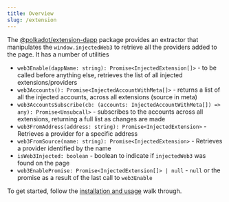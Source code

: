 ```yaml
---
title: Overview
slug: /extension
---
```


The [@polkadot/extension-dapp](https://www.npmjs.com/package/@polkadot/extension-dapp) package provides an extractor that manipulates the `window.injectedWeb3` to retrieve all the providers added to the page. It has a number of utilities

- `web3Enable(dappName: string): Promise<InjectedExtension[]>` - to be called before anything else, retrieves the list of all injected extensions/providers
- `web3Accounts(): Promise<InjectedAccountWithMeta[]>` - returns a list of all the injected accounts, across all extensions (source in meta)
- `web3AccountsSubscribe(cb: (accounts: InjectedAccountWithMeta[]) => any): Promise<Unsubcall>` - subscribes to the accounts across all extensions, returning a full list as changes are made
- `web3FromAddress(address: string): Promise<InjectedExtension>` - Retrieves a provider for a specific address
- `web3FromSource(name: string): Promise<InjectedExtension>` - Retrieves a provider identified by the name
- `isWeb3Injected: boolean` - boolean to indicate if `injectedWeb3` was found on the page
- `web3EnablePromise: Promise<InjectedExtension[]> | null` - `null` or the promise as a result of the last call to `web3Enable`

To get started, follow the [installation and usage](usage.md) walk through.
